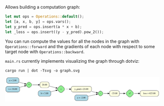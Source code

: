 Allows building a computation graph:

```rust
let mut ops = Operations::default();
let [a, x, b, y] = ops.vars();
let y_pred = ops.insert(a * x + b);
let _loss = ops.insert((y - y_pred).pow_2());
```

You can run compute the values for all the nodes in the graph with `Operations::forward` and the gradients of each node with respect to some target node with `Operations::backward`.

`main.rs` currently implements visualizing the graph through dotviz:

```
cargo run | dot -Tsvg -o graph.svg
```

![graph](./graph.svg)
